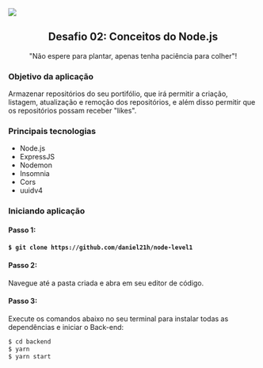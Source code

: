 <img src="https://storage.googleapis.com/golden-wind/bootcamp-gostack/header-desafios.png">

<h2 align="center">Desafio 02: Conceitos do Node.js</h2>

<p align="center">"Não espere para plantar, apenas tenha paciência para colher"!</p>

<h3>Objetivo da aplicação</h3>
<p>Armazenar repositórios do seu portifólio, que irá permitir a criação, listagem, atualização e remoção dos repositórios, e além disso permitir que os repositórios possam receber "likes".</p>

<h3>Principais tecnologias</h3>
  <ul>
    <li>Node.js</li>
    <li>ExpressJS</li>
    <li>Nodemon</li>
    <li>Insomnia</li>
    <li>Cors</li>
    <li>uuidv4</li>
  </ul>

<h3>Iniciando aplicação</h3>
<h4>Passo 1:<h4>

```sh 
$ git clone https://github.com/daniel21h/node-level1
```

<h4>Passo 2:</h4>
<p>Navegue até a pasta criada e abra em seu editor de código.</p>

<h4>Passo 3:</h4>
<p>Execute os comandos abaixo no seu terminal para instalar todas as dependências e iniciar o Back-end:

```sh 
$ cd backend
$ yarn 
$ yarn start
```